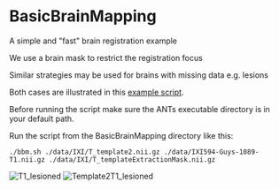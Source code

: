 BasicBrainMapping
=================

A simple and "fast" brain registration example

We use a brain mask to restrict the registration focus

Similar strategies may be used for brains with missing data e.g. lesions 

Both cases are illustrated in this [example script](https://github.com/stnava/BasicBrainMapping/blob/master/bbm.sh).

Before running the script make sure the ANTs executable directory is in your default path.

Run the script from the BasicBrainMapping directory like this:
```
./bbm.sh ./data/IXI/T_template2.nii.gz ./data/IXI594-Guys-1089-T1.nii.gz ./data/IXI/T_templateExtractionMask.nii.gz
```

![T1_lesioned](https://raw.github.com/stnava/BasicBrainMapping/master/T1_lesioned.jpg?raw=true)
![Template2T1_lesioned](https://raw.github.com/stnava/BasicBrainMapping/master/Template2T1_lesioned.jpg?raw=true)
